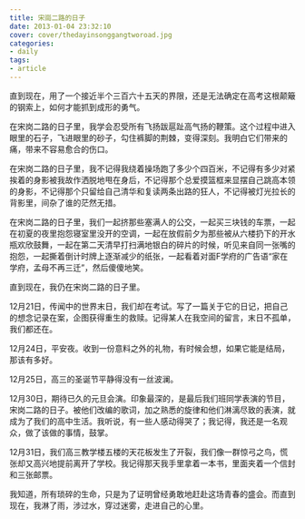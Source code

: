 ```yaml
---
title: 宋崗二路的日子
date: 2013-01-04 23:32:10
cover: cover/thedayinsonggangtworoad.jpg
categories:
- daily
tags:
- article
---
```

直到现在，用了一个接近半个三百六十五天的界限，还是无法确定在高考这根颠簸的钢索上，如何才能抓到成形的勇气。

在宋岗二路的日子里，我学会忍受所有飞扬跋扈趾高气扬的鞭策。这个过程中进入眼里的石子，飞进眼里的砂子，勾住裤脚的荆棘，变得深刻。我明白它们带来的痛，带来不容易愈合的伤口。

<!-- more -->

在宋岗二路的日子里，我不记得我绕着操场跑了多少个四百米，不记得有多少对紧挨着的身影被我故作洒脱地甩在身后，不记得那个总爱摸篮框来显摆自己跳高本领的身影，不记得那个只留给自己清华和复读两条出路的狂人，不记得被灯光拉长的背影里，间杂了谁的茫然无措。

在宋岗二路的日子里，我们一起挤那些塞满人的公交，一起买三块钱的车票，一起在初夏的夜里抱怨寝室里没开的空调，一起在放假前夕为那些被从六楼扔下的开水瓶欢欣鼓舞，一起在第二天清早打扫满地银白的碎片的时候，听见来自同一张嘴的抱怨，一起撕着倒计时牌上逐渐减少的纸张，一起看着对面F学府的广告语“家在学府，孟母不再三迁”，然后傻傻地笑。

直到现在，我仍在宋岗二路的日子里。

12月21日，传闻中的世界末日，我们却在考试。写了一篇关于它的日记，把自己的想念记录在案，企图获得重生的救赎。记得某人在我空间的留言，末日不孤单，我们都还在。

12月24日，平安夜。收到一份意料之外的礼物，有时候会想，如果它能是结局，那该有多好。

12月25日，高三的圣诞节平静得没有一丝波澜。

12月30日，期待已久的元旦会演。印象最深的，是最后我们班同学表演的节目，宋岗二路的日子。被他们改编的歌词，加之熟悉的旋律和他们淋漓尽致的表演，就成为了我们的高中生活。我听说，有一些人感动得哭了；我记得，我还是一名观众，做了该做的事情，鼓掌。

12月31日，我们高三教学楼五楼的天花板发生了开裂，我们像一群惊弓之鸟，慌张却又高兴地提前离开了学校。我记得那天我手里拿着一本书，里面夹着一个信封和三张邮票。

我知道，所有琐碎的生命，只是为了证明曾经勇敢地赶赴这场青春的盛会。而直到现在，我淋了雨，涉过水，穿过迷雾，走进自己的心里。

<audio src="http://music.163.com/song/media/outer/url?id=38576323.mp3" loop autoplay>
Your browser does not support the audio tag.
</audio>
